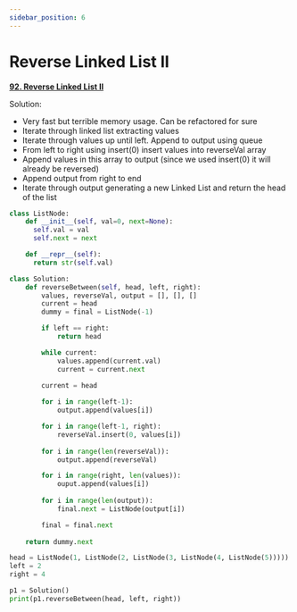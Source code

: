 ```yaml
---
sidebar_position: 6
---
```


# Reverse Linked List II

**[92. Reverse Linked List II](https://leetcode.com/problems/reverse-linked-list-ii/)**

Solution:
 - Very fast but terrible memory usage.  Can be refactored for sure
 - Iterate through linked list extracting values
 - Iterate through values up until left.  Append to output using queue
 - From left to right using insert(0) insert values into reverseVal array
 - Append values in this array to output (since we used insert(0) it will already be reversed)
 - Append output from right to end
 - Iterate through output generating a new Linked List and return the head of the list

```python
class ListNode:
    def __init__(self, val=0, next=None):
      self.val = val
      self.next = next

    def __repr__(self):
      return str(self.val)

class Solution:
    def reverseBetween(self, head, left, right):
        values, reverseVal, output = [], [], []
        current = head
        dummy = final = ListNode(-1)

        if left == right:
            return head

        while current:
            values.append(current.val)
            current = current.next
        
        current = head

        for i in range(left-1):
            output.append(values[i])

        for i in range(left-1, right):
            reverseVal.insert(0, values[i])
        
        for i in range(len(reverseVal)):
            output.append(reverseVal)

        for i in range(right, len(values)):
            ouput.append(values[i])
        
        for i in range(len(output)):
            final.next = ListNode(output[i])

        final = final.next
    
    return dummy.next

head = ListNode(1, ListNode(2, ListNode(3, ListNode(4, ListNode(5)))))
left = 2
right = 4

p1 = Solution()
print(p1.reverseBetween(head, left, right))
```
